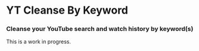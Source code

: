 # YT Cleanse By Keyword

### Cleanse your YouTube search and watch history by keyword(s)

This is a work in progress.
